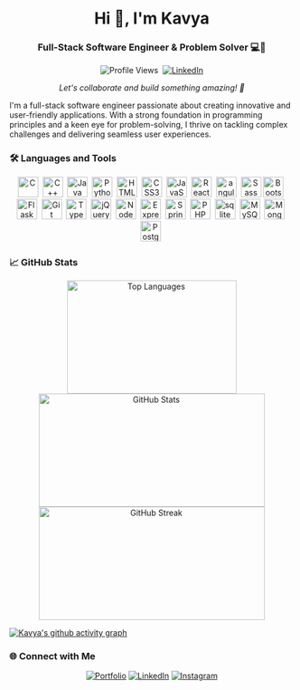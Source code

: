 <h1 align="center">Hi 👋, I'm Kavya</h1>
<h3 align="center">Full-Stack Software Engineer & Problem Solver 💻🚀</h3>

<p align="center">
  <img src="https://komarev.com/ghpvc/?username=kavyaballa1020&style=flat-square" alt="Profile Views" />&nbsp;
  <a href="https://linkedin.com/in/ballakavya" target="_blank"><img src="https://img.shields.io/badge/LinkedIn-%230077B5.svg?&style=flat-square&logo=linkedin&logoColor=white" alt="LinkedIn" /></a>
</p>

<p align="center">
  <em>Let's collaborate and build something amazing! 🤝</em>
</p>

I'm a full-stack software engineer passionate about creating innovative and user-friendly applications. With a strong foundation in programming principles and a keen eye for problem-solving, I thrive on tackling complex challenges and delivering seamless user experiences.

### 🛠 Languages and Tools

<p align="center">
  <img src="https://raw.githubusercontent.com/danielcranney/readme-generator/main/public/icons/skills/c-colored.svg" width="36" height="36" alt="C" />&nbsp;
  <img src="https://raw.githubusercontent.com/danielcranney/readme-generator/main/public/icons/skills/cplusplus-colored.svg" width="36" height="36" alt="C++" />&nbsp;
  <img src="https://raw.githubusercontent.com/danielcranney/readme-generator/main/public/icons/skills/java-colored.svg" width="36" height="36" alt="Java" />&nbsp;
  <img src="https://raw.githubusercontent.com/danielcranney/readme-generator/main/public/icons/skills/python-colored.svg" width="36" height="36" alt="Python" />&nbsp;
  <img src="https://raw.githubusercontent.com/danielcranney/readme-generator/main/public/icons/skills/html5-colored.svg" width="36" height="36" alt="HTML5" />&nbsp;
  <img src="https://raw.githubusercontent.com/danielcranney/readme-generator/main/public/icons/skills/css3-colored.svg" width="36" height="36" alt="CSS3" />&nbsp;
  <img src="https://raw.githubusercontent.com/danielcranney/readme-generator/main/public/icons/skills/javascript-colored.svg" width="36" height="36" alt="JavaScript" />&nbsp;
  <img src="https://raw.githubusercontent.com/danielcranney/readme-generator/main/public/icons/skills/react-colored.svg" width="36" height="36" alt="React" />&nbsp;
  <img src="https://angular.io/assets/images/logos/angular/angular.svg" alt="angular" width="36" height="36"/>&nbsp;
  <img src="https://raw.githubusercontent.com/danielcranney/readme-generator/main/public/icons/skills/sass-colored.svg" width="36" height="36" alt="Sass" /></a>
  <img src="https://raw.githubusercontent.com/danielcranney/readme-generator/main/public/icons/skills/bootstrap-colored.svg" width="36" height="36" alt="Bootstrap" />&nbsp;
  <img src="https://raw.githubusercontent.com/danielcranney/readme-generator/main/public/icons/skills/flask-colored-dark.svg" width="36" height="36" alt="Flask" />&nbsp;
  <img src="https://raw.githubusercontent.com/danielcranney/readme-generator/main/public/icons/skills/git-colored.svg" width="36" height="36" alt="Git" />&nbsp;
  <img src="https://raw.githubusercontent.com/danielcranney/readme-generator/main/public/icons/skills/typescript-colored.svg" width="36" height="36" alt="TypeScript" />&nbsp;
  <img src="https://raw.githubusercontent.com/danielcranney/readme-generator/main/public/icons/skills/jquery-colored.svg" width="36" height="36" alt="jQuery" />&nbsp;
  <img src="https://raw.githubusercontent.com/danielcranney/readme-generator/main/public/icons/skills/nodejs-colored.svg" width="36" height="36" alt="NodeJS" />&nbsp;
  <img src="https://raw.githubusercontent.com/danielcranney/readme-generator/main/public/icons/skills/express-colored-dark.svg" width="36" height="36" alt="Express" />&nbsp;
  <img src="https://www.vectorlogo.zone/logos/springio/springio-icon.svg" width="36" height="36" alt="Spring" />&nbsp;
  <img src="https://raw.githubusercontent.com/danielcranney/readme-generator/main/public/icons/skills/php-colored.svg" width="36" height="36" alt="PHP" />&nbsp;
  <img src="https://www.vectorlogo.zone/logos/sqlite/sqlite-icon.svg" alt="sqlite" width="36" height="36"/>&nbsp;
  <img src="https://raw.githubusercontent.com/danielcranney/readme-generator/main/public/icons/skills/mysql-colored.svg" width="36" height="36" alt="MySQL" />&nbsp;
  <img src="https://raw.githubusercontent.com/danielcranney/readme-generator/main/public/icons/skills/mongodb-colored.svg" width="36" height="36" alt="MongoDB" />&nbsp;
  <img src="https://raw.githubusercontent.com/danielcranney/readme-generator/main/public/icons/skills/postgresql-colored.svg" width="36" height="36" alt="PostgreSQL" />&nbsp;
</p>

### 📈 GitHub Stats

<p align="center">
  <img src="https://github-readme-stats.vercel.app/api/top-langs?username=kavyaballa1020&show_icons=true&locale=en&layout=compact" width="300" height="200" alt="Top Languages" />
  <img src="https://github-readme-stats.vercel.app/api?username=kavyaballa1020&show_icons=true&locale=en" width="400" height="200" alt="GitHub Stats" />
  <img src="https://github-readme-streak-stats.herokuapp.com/?user=kavyaballa1020&" width="400" height="200" alt="GitHub Streak" />
</p>

[![Kavya's github activity graph](https://github-readme-activity-graph.vercel.app/graph?username=kavyaballa1020&theme=github-compact)](https://github.com/kavyaballa1020/github-readme-activity-graph)

### 🌐 Connect with Me

<p align="center">
  <a href="https://ballakavya.vercel.app/" target="_blank"><img src="https://img.shields.io/badge/Kavya|Portfolio-%210008B.svg?&style=for-the-badge&logo=google-chrome&logoColor=white" alt="Portfolio"></a>
  <a href="https://linkedin.com/in/kavyaballa" target="_blank"><img src="https://img.shields.io/badge/LinkedIn-%230077B5.svg?&style=for-the-badge&logo=linkedin&logoColor=white" alt="LinkedIn"></a>
  <a href="https://instagram.com/kavyaballa1020" target="_blank"><img src="https://img.shields.io/badge/Instagram-%23E4405F.svg?&style=for-the-badge&logo=instagram&logoColor=white" alt="Instagram"></a>
</p>

